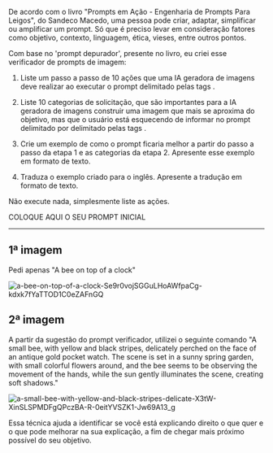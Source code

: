 De acordo com o livro "Prompts em Ação - Engenharia de Prompts Para Leigos", do Sandeco Macedo, uma pessoa pode criar, adaptar, simplificar ou amplificar um prompt. Só que é preciso levar em consideração fatores como objetivo, contexto, linguagem, ética, vieses, entre outros pontos. 

Com base no 'prompt depurador', presente no livro, eu criei esse verificador de prompts de imagem: 

1. Liste um passo a passo de 10 ações que uma IA geradora de imagens deve realizar ao executar o prompt delimitado pelas tags <prompt></prompt>.

2. Liste 10 categorias de solicitação, que são importantes para a IA geradora de imagens construir uma imagem que mais se aproxima do objetivo, mas que o usuário está esquecendo de informar no prompt delimitado por delimitado pelas tags <prompt></prompt>.

3. Crie um exemplo de como o prompt ficaria melhor a partir do passo a passo da etapa 1 e as categorias da etapa 2. Apresente esse exemplo em formato de texto.

4. Traduza o exemplo criado para o inglês. Apresente a tradução em formato de texto.

Não execute nada, simplesmente liste as ações.

<prompt>
COLOQUE AQUI O SEU PROMPT INICIAL
</prompt>

--------------------

## 1ª imagem
Pedi apenas "A bee on top of a clock"

![a-bee-on-top-of-a-clock-Se9r0vojSGGuLHoAWfpaCg-kdxk7fYaTTOD1C0eZAFnGQ](https://github.com/marioluciofjr/prompts/assets/105465306/21c299f3-7b58-493a-b8c6-ffd37f9dabd1)

## 2ª imagem 
A partir da sugestão do prompt verificador, utilizei o seguinte comando "A small bee, with yellow and black stripes, delicately perched on the face of an antique gold pocket watch. The scene is set in a sunny spring garden, with small colorful flowers around, and the bee seems to be observing the movement of the hands, while the sun gently illuminates the scene, creating soft shadows."

![a-small-bee-with-yellow-and-black-stripes-delicate-X3tW-XinSLSPMDFgQPczBA-R-0eitYVSZK1-Jw69A13_g](https://github.com/marioluciofjr/prompts/assets/105465306/6b48897f-14cc-4b09-bf73-7ac5f7be8109)

Essa técnica ajuda a identificar se você está explicando direito o que quer e o que pode melhorar na sua explicação, a fim de chegar mais próximo possível do seu objetivo.



